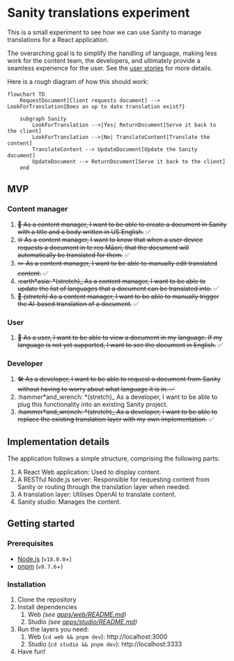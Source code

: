 # Sanity translations experiment

This is a small experiment to see how we can use Sanity to manage translations for a React application.

The overarching goal is to simplify the handling of language, making less work for the content team, the developers, and ultimately provide a seamless experience for the user. See the [user stories](#mvp) for more details.

Here is a rough diagram of how this should work:

```mermaid
flowchart TD
    RequestDocument[Client requests document] --> LookForTranslation{Does an up to date translation exist?}

    subgraph Sanity
        LookForTranslation -->|Yes| ReturnDocument[Serve it back to the client]
        LookForTranslation -->|No| TranslateContent[Translate the content]
        TranslateContent --> UpdateDocument[Update the Sanity document]
        UpdateDocument --> ReturnDocument[Serve it back to the client]
    end
```

## MVP

### Content manager

1. ~~:memo: As a content manager, I want to be able to create a document in Sanity with a title and a body written in US English.~~ :white_check_mark:
1. ~~:globe_with_meridians: As a content manager, I want to know that when a user device requests a document in te reo Māori, that the document will automatically be translated for them.~~ :white_check_mark:
1. ~~:pencil2: As a content manager, I want to be able to manually edit translated content.~~ :white_check_mark:
1. ~~:earth*asia: *(stretch)\_ As a content manager, I want to be able to update the list of languages that a document can be translated into.~~ :white_check_mark:
1. ~~:robot: _(stretch)_ As a content manager, I want to be able to manually trigger the AI-based translation of a document.~~ :white_check_mark:

### User

1. ~~:book: As a user, I want to be able to view a document in my language. If my language is not yet supported, I want to see the document in English.~~ :white_check_mark:

### Developer

1. ~~:hammer_and_wrench: As a developer, I want to be able to request a document from Sanity without having to worry about what language it is in. :white_check_mark:~~
1. :hammer*and_wrench: *(stretch)\_ As a developer, I want to be able to plug this functionality into an existing Sanity project.
1. ~~:hammer*and_wrench: *(stretch)\_ As a developer, I want to be able to replace the existing translation layer with my own implementation.~~ :white_check_mark:

## Implementation details

The application follows a simple structure, comprising the following parts:

1. A React Web application: Used to display content.
1. A RESTful Node.js server: Responsible for requesting content from Sanity or routing through the translation layer when needed.
1. A translation layer: Utilises OpenAI to translate content.
1. Sanity studio: Manages the content.

## Getting started

### Prerequisites

- [Node.js](https://nodejs.org/en/download) (`v18.0.0`+)
- [pnpm](https://pnpm.io/installation) (`v8.7.6`+)

### Installation

1. Clone the repository
1. Install dependencies
   1. Web _(see [apps/web/README.md](./apps/web/README.md))_
   1. Studio _(see [apps/studio/README.md](./apps/studio/README.md))_
1. Run the layers you need:
   1. Web (`cd web && pnpm dev`): http://localhost:3000
   1. Studio (`cd studio && pnpm dev`): http://localhost:3333
1. Have fun!
